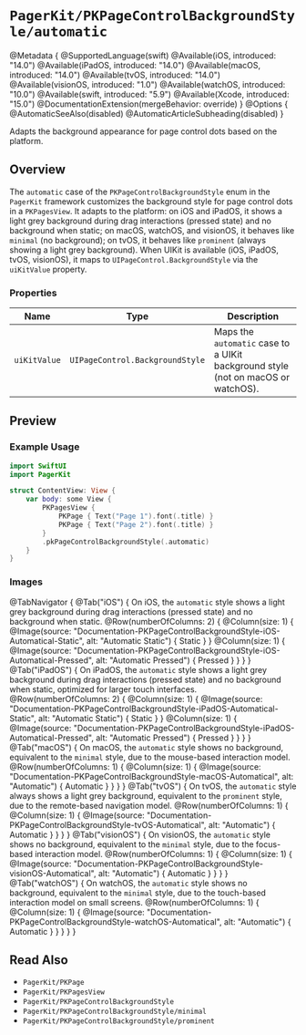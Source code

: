 # ``PagerKit/PKPageControlBackgroundStyle/automatic``

@Metadata {
    @SupportedLanguage(swift)
    @Available(iOS, introduced: "14.0")
    @Available(iPadOS, introduced: "14.0")
    @Available(macOS, introduced: "14.0")
    @Available(tvOS, introduced: "14.0")
    @Available(visionOS, introduced: "1.0")
    @Available(watchOS, introduced: "10.0")
    @Available(swift, introduced: "5.9")
    @Available(Xcode, introduced: "15.0")
    @DocumentationExtension(mergeBehavior: override)
}
@Options {
    @AutomaticSeeAlso(disabled)
    @AutomaticArticleSubheading(disabled)
}

Adapts the background appearance for page control dots based on the platform.

## Overview

The `automatic` case of the `PKPageControlBackgroundStyle` enum in the `PagerKit` framework customizes the background style for page control dots in a `PKPagesView`. It adapts to the platform: on iOS and iPadOS, it shows a light grey background during drag interactions (pressed state) and no background when static; on macOS, watchOS, and visionOS, it behaves like `minimal` (no background); on tvOS, it behaves like `prominent` (always showing a light grey background). When UIKit is available (iOS, iPadOS, tvOS, visionOS), it maps to `UIPageControl.BackgroundStyle` via the `uiKitValue` property.

### Properties
| Name | Type | Description |
|------|------|-------------|
| `uiKitValue` | `UIPageControl.BackgroundStyle` | Maps the `automatic` case to a UIKit background style (not on macOS or watchOS). |

## Preview

### Example Usage
```swift
import SwiftUI
import PagerKit

struct ContentView: View {
    var body: some View {
        PKPagesView {
            PKPage { Text("Page 1").font(.title) }
            PKPage { Text("Page 2").font(.title) }
        }
        .pkPageControlBackgroundStyle(.automatic)
    }
}
```

### Images

@TabNavigator {
    @Tab("iOS") {
        On iOS, the `automatic` style shows a light grey background during drag interactions (pressed state) and no background when static.
        @Row(numberOfColumns: 2) {
            @Column(size: 1) {
                @Image(source: "Documentation-PKPageControlBackgroundStyle-iOS-Automatical-Static", alt: "Automatic Static") {
                    Static
                }
            }
            @Column(size: 1) {
                @Image(source: "Documentation-PKPageControlBackgroundStyle-iOS-Automatical-Pressed", alt: "Automatic Pressed") {
                    Pressed
                }
            }
        }
    }
    @Tab("iPadOS") {
        On iPadOS, the `automatic` style shows a light grey background during drag interactions (pressed state) and no background when static, optimized for larger touch interfaces.
        @Row(numberOfColumns: 2) {
            @Column(size: 1) {
                @Image(source: "Documentation-PKPageControlBackgroundStyle-iPadOS-Automatical-Static", alt: "Automatic Static") {
                    Static
                }
            }
            @Column(size: 1) {
                @Image(source: "Documentation-PKPageControlBackgroundStyle-iPadOS-Automatical-Pressed", alt: "Automatic Pressed") {
                    Pressed
                }
            }
        }
    }
    @Tab("macOS") {
        On macOS, the `automatic` style shows no background, equivalent to the `minimal` style, due to the mouse-based interaction model.
        @Row(numberOfColumns: 1) {
            @Column(size: 1) {
                @Image(source: "Documentation-PKPageControlBackgroundStyle-macOS-Automatical", alt: "Automatic") {
                    Automatic
                }
            }
        }
    }
    @Tab("tvOS") {
        On tvOS, the `automatic` style always shows a light grey background, equivalent to the `prominent` style, due to the remote-based navigation model.
        @Row(numberOfColumns: 1) {
            @Column(size: 1) {
                @Image(source: "Documentation-PKPageControlBackgroundStyle-tvOS-Automatical", alt: "Automatic") {
                    Automatic
                }
            }
        }
    }
    @Tab("visionOS") {
        On visionOS, the `automatic` style shows no background, equivalent to the `minimal` style, due to the focus-based interaction model.
        @Row(numberOfColumns: 1) {
            @Column(size: 1) {
                @Image(source: "Documentation-PKPageControlBackgroundStyle-visionOS-Automatical", alt: "Automatic") {
                    Automatic
                }
            }
        }
    }
    @Tab("watchOS") {
        On watchOS, the `automatic` style shows no background, equivalent to the `minimal` style, due to the touch-based interaction model on small screens.
        @Row(numberOfColumns: 1) {
            @Column(size: 1) {
                @Image(source: "Documentation-PKPageControlBackgroundStyle-watchOS-Automatical", alt: "Automatic") {
                    Automatic
                }
            }
        }
    }
}

## Read Also
- ``PagerKit/PKPage``
- ``PagerKit/PKPagesView``
- ``PagerKit/PKPageControlBackgroundStyle``
- ``PagerKit/PKPageControlBackgroundStyle/minimal``
- ``PagerKit/PKPageControlBackgroundStyle/prominent``
